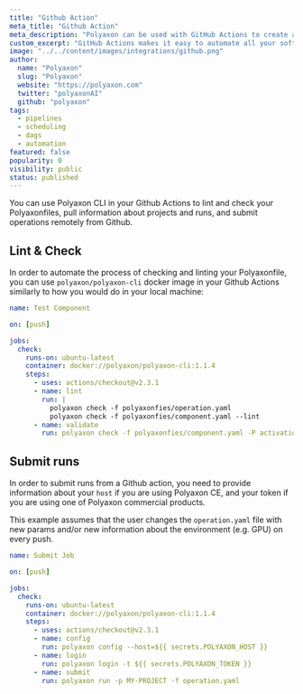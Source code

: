 ```yaml
---
title: "Github Action"
meta_title: "Github Action"
meta_description: "Polyaxon can be used with GitHub Actions to create a continuous machine learning pipeline and CI/CD for Machine Learning Projects."
custom_excerpt: "GitHub Actions makes it easy to automate all your software workflows, now with world-class CI/CD. Build, test, and deploy your code right from GitHub. Make code reviews, branch management, and issue triaging work the way you want."
image: "../../content/images/integrations/github.png"
author:
  name: "Polyaxon"
  slug: "Polyaxon"
  website: "https://polyaxon.com"
  twitter: "polyaxonAI"
  github: "polyaxon"
tags: 
  - pipelines
  - scheduling
  - dags
  - automation
featured: false
popularity: 0
visibility: public
status: published
---
```


You can use Polyaxon CLI in your Github Actions to lint and check your Polyaxonfiles, pull information about projects and runs, and submit operations remotely from Github.

## Lint & Check

In order to automate the process of checking and linting your Polyaxonfile, you can use `polyaxon/polyaxon-cli` 
docker image in your Github Actions similarly to how you would do in your local machine:

```yaml
name: Test Component

on: [push]

jobs:
  check:
    runs-on: ubuntu-latest
    container: docker://polyaxon/polyaxon-cli:1.1.4
    steps:
      - uses: actions/checkout@v2.3.1
      - name: lint
        run: |
          polyaxon check -f polyaxonfies/operation.yaml
          polyaxon check -f polyaxonfies/component.yaml --lint
      - name: validate
        run: polyaxon check -f polyaxonfies/component.yaml -P activation=relu -P lr=0.01
```

## Submit runs

In order to submit runs from a Github action, you need to provide information about your `host` if you are using Polyaxon CE, 
and your token if you are using one of Polyaxon commercial products.

This example assumes that the user changes the `operation.yaml` file with new params and/or new information about the environment (e.g. GPU) on every push.

```yaml
name: Submit Job

on: [push]

jobs:
  check:
    runs-on: ubuntu-latest
    container: docker://polyaxon/polyaxon-cli:1.1.4
    steps:
      - uses: actions/checkout@v2.3.1
      - name: config
        run: polyaxon config --host=${{ secrets.POLYAXON_HOST }}
      - name: login
        run: polyaxon login -t ${{ secrets.POLYAXON_TOKEN }}
      - name: submit
        run: polyaxon run -p MY-PROJECT -f operation.yaml
```
